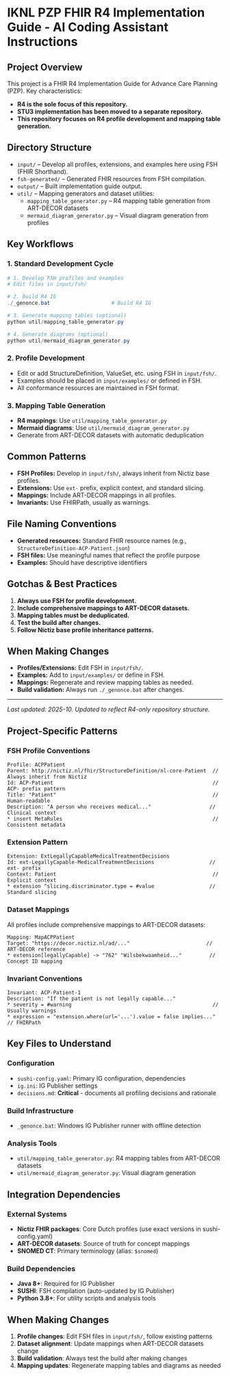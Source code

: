 # IKNL PZP FHIR R4 Implementation Guide - AI Coding Assistant Instructions

## Project Overview

This project is a FHIR R4 Implementation Guide for Advance Care Planning (PZP). Key characteristics:

- **R4 is the sole focus of this repository.**
- **STU3 implementation has been moved to a separate repository.**
- **This repository focuses on R4 profile development and mapping table generation.**

## Directory Structure

- `input/` – Develop all profiles, extensions, and examples here using FSH (FHIR Shorthand).
- `fsh-generated/` – Generated FHIR resources from FSH compilation.
- `output/` – Built implementation guide output.
- `util/` – Mapping generators and dataset utilities:
  - `mapping_table_generator.py` – R4 mapping table generation from ART-DECOR datasets
  - `mermaid_diagram_generator.py` – Visual diagram generation from profiles

## Key Workflows

### 1. Standard Development Cycle
```powershell
# 1. Develop FSH profiles and examples
# Edit files in input/fsh/

# 2. Build R4 IG
./_genonce.bat                    # Build R4 IG

# 3. Generate mapping tables (optional)
python util/mapping_table_generator.py

# 4. Generate diagrams (optional)
python util/mermaid_diagram_generator.py
```

### 2. Profile Development
- Edit or add StructureDefinition, ValueSet, etc. using FSH in `input/fsh/`.
- Examples should be placed in `input/examples/` or defined in FSH.
- All conformance resources are maintained in FSH format.

### 3. Mapping Table Generation
- **R4 mappings**: Use `util/mapping_table_generator.py`
- **Mermaid diagrams**: Use `util/mermaid_diagram_generator.py`
- Generate from ART-DECOR datasets with automatic deduplication

## Common Patterns

- **FSH Profiles:** Develop in `input/fsh/`, always inherit from Nictiz base profiles.
- **Extensions:** Use `ext-` prefix, explicit context, and standard slicing.
- **Mappings:** Include ART-DECOR mappings in all profiles.
- **Invariants:** Use FHIRPath, usually as warnings.

## File Naming Conventions

- **Generated resources:** Standard FHIR resource names (e.g., `StructureDefinition-ACP-Patient.json`)
- **FSH files:** Use meaningful names that reflect the profile purpose
- **Examples:** Should have descriptive identifiers

## Gotchas & Best Practices

1. **Always use FSH for profile development.**
2. **Include comprehensive mappings to ART-DECOR datasets.**
3. **Mapping tables must be deduplicated.**
4. **Test the build after changes.**
5. **Follow Nictiz base profile inheritance patterns.**

## When Making Changes

- **Profiles/Extensions:** Edit FSH in `input/fsh/`.
- **Examples:** Add to `input/examples/` or define in FSH.
- **Mappings:** Regenerate and review mapping tables as needed.
- **Build validation:** Always run `./_genonce.bat` after changes.

---

_Last updated: 2025-10. Updated to reflect R4-only repository structure._

## Project-Specific Patterns

### FSH Profile Conventions
```fsh
Profile: ACPPatient
Parent: http://nictiz.nl/fhir/StructureDefinition/nl-core-Patient  // Always inherit from Nictiz
Id: ACP-Patient                                                    // ACP- prefix pattern
Title: "Patient"                                                   // Human-readable
Description: "A person who receives medical..."                   // Clinical context
* insert MetaRules                                                 // Consistent metadata
```

### Extension Pattern
```fsh
Extension: ExtLegallyCapableMedicalTreatmentDecisions
Id: ext-LegallyCapable-MedicalTreatmentDecisions                  // ext- prefix
Context: Patient                                                   // Explicit context
* extension ^slicing.discriminator.type = #value                  // Standard slicing
```

### Dataset Mappings
All profiles include comprehensive mappings to ART-DECOR datasets:
```fsh
Mapping: MapACPPatient
Target: "https://decor.nictiz.nl/ad/..."                         // ART-DECOR reference
* extension[legallyCapable] -> "762" "Wilsbekwaamheid..."         // Concept ID mapping
```

### Invariant Conventions
```fsh
Invariant: ACP-Patient-1
Description: "If the patient is not legally capable..."
* severity = #warning                                              // Usually warnings
* expression = "extension.where(url='...').value = false implies..." // FHIRPath
```

## Key Files to Understand

### Configuration
- `sushi-config.yaml`: Primary IG configuration, dependencies
- `ig.ini`: IG Publisher settings
- `decisions.md`: **Critical** - documents all profiling decisions and rationale

### Build Infrastructure
- `_genonce.bat`: Windows IG Publisher runner with offline detection

### Analysis Tools
- `util/mapping_table_generator.py`: R4 mapping tables from ART-DECOR datasets
- `util/mermaid_diagram_generator.py`: Visual diagram generation

## Integration Dependencies

### External Systems
- **Nictiz FHIR packages**: Core Dutch profiles (use exact versions in sushi-config.yaml)
- **ART-DECOR datasets**: Source of truth for concept mappings
- **SNOMED CT**: Primary terminology (alias: `$snomed`)

### Build Dependencies
- **Java 8+**: Required for IG Publisher
- **SUSHI**: FSH compilation (auto-updated by IG Publisher)
- **Python 3.8+**: For utility scripts and analysis tools

## When Making Changes

1. **Profile changes**: Edit FSH files in `input/fsh/`, follow existing patterns
2. **Dataset alignment**: Update mappings when ART-DECOR datasets change
3. **Build validation**: Always test the build after making changes
4. **Mapping updates**: Regenerate mapping tables and diagrams as needed
